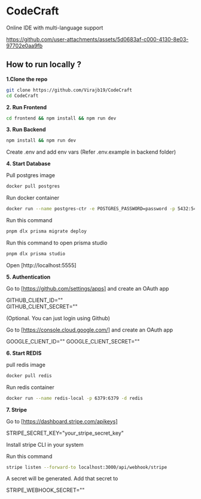 # CodeCraft

Online IDE with multi-language support

https://github.com/user-attachments/assets/5d0683af-c000-4130-8e03-97702e0aa9fb

## How to run locally ?

**1.Clone the repo**

```bash 
git clone https://github.com/Virajb19/CodeCraft
cd CodeCraft
```

**2. Run Frontend**

```bash
cd frontend && npm install && npm run dev
```

**3. Run Backend**

```bash
npm install && npm run dev 
```
Create .env and add env vars (Refer .env.example in backend folder)

**4. Start Database**

Pull postgres image

```bash
docker pull postgres
```
Run docker container

```bash
docker run --name postgres-ctr -e POSTGRES_PASSWORD=password -p 5432:5432 -d postgres

```
Run this command

```bash
pnpm dlx prisma migrate deploy
```

Run this command to open prisma studio

```bash
pnpm dlx prisma studio
```
Open [http://localhost:5555]

**5. Authentication**

Go to [https://github.com/settings/apps] and create an OAuth app

GITHUB_CLIENT_ID=""  
GITHUB_CLIENT_SECRET=""  

(Optional. You can just login using Github)

Go to [https://console.cloud.google.com/] and create an OAuth app

GOOGLE_CLIENT_ID="" GOOGLE_CLIENT_SECRET=""

**6. Start REDIS**

pull redis image

```bash
docker pull redis
```
Run redis container

```bash
docker run --name redis-local -p 6379:6379 -d redis
```
**7. Stripe**

Go to [https://dashboard.stripe.com/apikeys]

STRIPE_SECRET_KEY="your_stripe_secret_key"

Install stripe CLI in your system

Run this command

```bash
stripe listen --forward-to localhost:3000/api/webhook/stripe
```

A secret will be generated. Add that secret to 

STRIPE_WEBHOOK_SECRET=""


